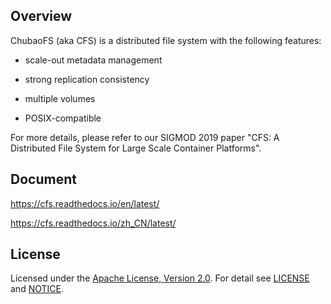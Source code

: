 

## Overview

ChubaoFS (aka CFS) is a distributed file system with the following features: 

* scale-out metadata management

* strong replication consistency

* multiple volumes

* POSIX-compatible

For more details, please refer to our SIGMOD 2019 paper "CFS: A Distributed File System for Large Scale Container Platforms".
 

## Document
https://cfs.readthedocs.io/en/latest/

https://cfs.readthedocs.io/zh_CN/latest/

## License


Licensed under the [Apache License, Version 2.0](http://www.apache.org/licenses/LICENSE-2.0).
For detail see [LICENSE](LICENSE) and [NOTICE](NOTICE).
